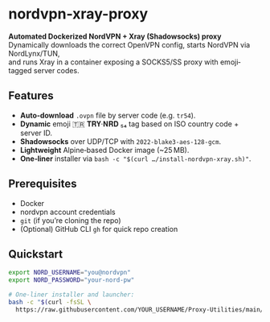 # nordvpn-xray-proxy

**Automated Dockerized NordVPN + Xray (Shadowsocks) proxy**  
Dynamically downloads the correct OpenVPN config, starts NordVPN via NordLynx/TUN,  
and runs Xray in a container exposing a SOCKS5/SS proxy with emoji‐tagged server codes.

## Features

- **Auto‑download** `.ovpn` file by server code (e.g. `tr54`).  
- **Dynamic** emoji 🇹🇷 𝐓𝐑𝐘·𝐍𝐑𝐃 ₅₄ tag based on ISO country code + server ID.  
- **Shadowsocks** over UDP/TCP with `2022-blake3-aes-128-gcm`.  
- **Lightweight** Alpine‐based Docker image (~25 MB).  
- **One‑liner** installer via `bash -c "$(curl …/install-nordvpn-xray.sh)"`.

## Prerequisites

- Docker  
- nordvpn account credentials  
- `git` (if you’re cloning the repo)  
- (Optional) GitHub CLI `gh` for quick repo creation

## Quickstart

```bash
export NORD_USERNAME="you@nordvpn"
export NORD_PASSWORD="your-nord-pw"

# One‑liner installer and launcher:
bash -c "$(curl -fsSL \
  https://raw.githubusercontent.com/YOUR_USERNAME/Proxy-Utilities/main/install-nordvpn-xray.sh)"
